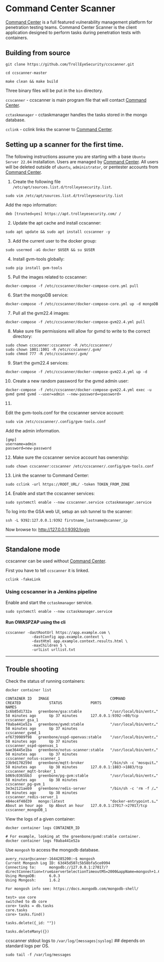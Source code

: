 # Command Center Scanner #
[Command Center](https://www.trolleyesecurity.com/command-center/) is a full featured vulnerability management platform for penetration testing teams. Command Center Scanner is the client application designed to perform tasks during penetration tests with
containers.

## Building from source ##

`git clone https://github.com/TrollEyeSecurity/ccscanner.git`

`cd ccscanner-master`

`make clean && make build`

Three binary files will be put in the `bin` directory.

`ccscanner` - ccscanner is main program file that will contact [Command Center](https://www.trolleyesecurity.com/command-center/).

`cctaskmanager` - cctaskmanager handles the tasks stored in the mongo database.

`cclink` -  cclink links the scanner to [Command Center](https://www.trolleyesecurity.com/command-center/).


## Setting up a scanner for the first time. ##

The following instructions assume you are starting with a base `Ubuntu Server 22.04` installation. Users are managed by [Command Center](https://www.trolleyesecurity.com/command-center/). All users will be deleted outside of `ubuntu`, `administrator`, or pentester accounts from [Command Center](https://www.trolleyesecurity.com/command-center/).

1) Create the following file `/etc/apt/sources.list.d/trolleyesecurity.list`.

`sudo vim /etc/apt/sources.list.d/trolleyesecurity.list`

Add the repo information:

`deb [trusted=yes] https://apt.trolleyesecurity.com/ /`

2) Update the apt cache and install ccscanner:

`sudo apt update && sudo apt install ccscanner -y`

3) Add the current user to the docker group:

`sudo usermod -aG docker $USER && su $USER`

4) Install gvm-tools globally:

`sudo pip install gvm-tools`

5) Pull the images related to ccscanner:

`docker-compose -f /etc/ccscanner/docker-compose-core.yml pull`

6) Start the mongoDB service:

`docker-compose -f /etc/ccscanner/docker-compose-core.yml up -d mongoDB`


7) Pull all the gvm22.4 images:

`docker-compose -f /etc/ccscanner/docker-compose-gvm22.4.yml pull`


8) Make sure file permissions will allow for gvmd to write to the correct directory:

```
sudo chown ccscanner:ccscanner -R /etc/ccscanner/
sudo chown 1001:1001 -R /etc/ccscanner/.gvm/
sudo chmod 777 -R /etc/ccscanner/.gvm/
```

9) Start the gvm22.4 services:

`docker-compose -f /etc/ccscanner/docker-compose-gvm22.4.yml up -d`

10) Create a new random password for the gvmd admin user:

`docker-compose -f /etc/ccscanner/docker-compose-gvm22.4.yml exec -u gvmd gvmd gvmd --user=admin --new-password=<password>`

11)
Edit the gvm-tools.conf for the ccscanner service account:

`sudo vim /etc/ccscanner/.config/gvm-tools.conf`

Add the admin information.
```
[gmp]
username=admin
password=new-password
```

12) Make sure the ccscanner service account has ownership:

`sudo chown ccscanner:ccscanner /etc/ccscanner/.config/gvm-tools.conf`

13) Link the scanner to Command Center:

`sudo cclink -url https://ROOT_URL/ -token TOKEN_FROM_ZONE`


14) Enable and start the ccscanner services:

`sudo systemctl enable --now ccscanner.service cctaskmanager.service`

To log into the GSA web UI, setup an ssh tunnel to the scanner:

`ssh -L 9392:127.0.0.1:9392 firstname_lastname@scanner_ip`

Now browse to: http://127.0.0.1:9392/login


---

## Standalone mode ##

ccscanner can be used without [Command Center](https://www.trolleyesecurity.com/command-center/).

First you have to tell `ccscanner` it is linked.

`cclink -fakeLink`

### Using ccscanner in a Jenkins pipeline  ###

Enable and start the `cctaskmanager` service.

`sudo systemctl enable --now cctaskmanager.service`

#### Run OWASPZAP using the cli ####

```
ccscanner -dastRootUrl https://app.example.com \
            -dastConfig app.example.context \
            -dastHtml app.example.context.results.html \
            -maxChildren 5 \
            -urlList urllist.txt
```

---

## Trouble shooting ##

Check the status of running containers:

```
docker container list

CONTAINER ID   IMAGE                            COMMAND                  CREATED             STATUS             PORTS                        NAMES
1c6b85d1732a   greenbone/gsa:stable             "/usr/local/bin/entr…"   58 minutes ago      Up 37 minutes      127.0.0.1:9392->80/tcp       ccscanner_gsa_1
f0aba441e52a   greenbone/gvmd:stable            "/usr/local/bin/entr…"   58 minutes ago      Up 37 minutes                                   ccscanner_gvmd_1
ef6739989f98   greenbone/ospd-openvas:stable    "/usr/local/bin/entr…"   58 minutes ago      Up 37 minutes                                   ccscanner_ospd-openvas_1
aae36445e1ba   greenbone/notus-scanner:stable   "/usr/local/bin/entr…"   58 minutes ago      Up 37 minutes                                   ccscanner_notus-scanner_1
23b9d178259d   greenbone/mqtt-broker            "/bin/sh -c 'mosquit…"   58 minutes ago      Up 38 minutes      127.0.0.1:1883->1883/tcp     ccscanner_mqtt-broker_1
b069c0365bb3   greenbone/pg-gvm:stable          "/usr/local/bin/entr…"   58 minutes ago      Up 38 minutes                                   ccscanner_pg-gvm_1
3e3e2121aeb9   greenbone/redis-server           "/bin/sh -c 'rm -f /…"   58 minutes ago      Up 38 minutes                                   ccscanner_redis-server_1
484ec4f40d39   mongo:latest                     "docker-entrypoint.s…"   About an hour ago   Up About an hour   127.0.0.1:27017->27017/tcp   ccscanner_mongoDB_1
```

View the logs of a given container:

`docker container logs CONTAINER_ID`

```
# For example, looking at the greenbone/gvmd:stable container.
docker container logs f0aba441e52a
```

Use `mongosh` to access the mongodb database.

```
avery_rozar@scanner-1644285200:~$ mongosh
Current Mongosh Log ID:	63d45d507c5b58bfa5ce0994
Connecting to:		mongodb://127.0.0.1:27017/?directConnection=true&serverSelectionTimeoutMS=2000&appName=mongosh+1.6.2
Using MongoDB:		6.0.3
Using Mongosh:		1.6.2

For mongosh info see: https://docs.mongodb.com/mongodb-shell/

test> use core
switched to db core
core> tasks = db.tasks
core.tasks
core> tasks.find()

tasks.delete({_id: ""})

tasks.deleteMany({})
```

ccscanner stdout logs to `/var/log/[messages|syslog]` ## depends on standard logs per OS.

```
sudo tail -f /var/log/messages

```